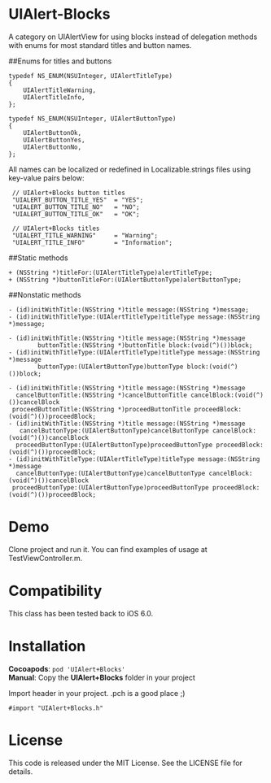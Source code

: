 UIAlert-Blocks
==============

A category on UIAlertView for using blocks instead of delegation methods with enums for most standard titles and button names.

##Enums for titles and buttons

```objc
typedef NS_ENUM(NSUInteger, UIAlertTitleType)
{
    UIAlertTitleWarning,
    UIAlertTitleInfo,
};

typedef NS_ENUM(NSUInteger, UIAlertButtonType)
{
    UIAlertButtonOk,
    UIAlertButtonYes,
    UIAlertButtonNo,
};
```

All names can be localized or redefined in Localizable.strings files using key-value pairs below:

```objc
 // UIAlert+Blocks button titles
 "UIALERT_BUTTON_TITLE_YES"  = "YES";
 "UIALERT_BUTTON_TITLE_NO"   = "NO";
 "UIALERT_BUTTON_TITLE_OK"   = "OK";
 
 // UIAlert+Blocks titles
 "UIALERT_TITLE_WARNING"     = "Warning";
 "UIALERT_TITLE_INFO"        = "Information";
```

##Static methods

```objc
+ (NSString *)titleFor:(UIAlertTitleType)alertTitleType;
+ (NSString *)buttonTitleFor:(UIAlertButtonType)alertButtonType;
```

##Nonstatic methods

```objc
- (id)initWithTitle:(NSString *)title message:(NSString *)message;
- (id)initWithTitleType:(UIAlertTitleType)titleType message:(NSString *)message;

- (id)initWithTitle:(NSString *)title message:(NSString *)message
        buttonTitle:(NSString *)buttonTitle block:(void(^)())block;
- (id)initWithTitleType:(UIAlertTitleType)titleType message:(NSString *)message
        buttonType:(UIAlertButtonType)buttonType block:(void(^)())block;

- (id)initWithTitle:(NSString *)title message:(NSString *)message
  cancelButtonTitle:(NSString *)cancelButtonTitle cancelBlock:(void(^)())cancelBlock
 proceedButtonTitle:(NSString *)proceedButtonTitle proceedBlock:(void(^)())proceedBlock;
- (id)initWithTitle:(NSString *)title message:(NSString *)message
   cancelButtonType:(UIAlertButtonType)cancelButtonType cancelBlock:(void(^)())cancelBlock
  proceedButtonType:(UIAlertButtonType)proceedButtonType proceedBlock:(void(^)())proceedBlock;
- (id)initWithTitleType:(UIAlertTitleType)titleType message:(NSString *)message
  cancelButtonType:(UIAlertButtonType)cancelButtonType cancelBlock:(void(^)())cancelBlock
 proceedButtonType:(UIAlertButtonType)proceedButtonType proceedBlock:(void(^)())proceedBlock;
```


Demo
====

Clone project and run it. You can find examples of usage at TestViewController.m.


Compatibility
=============

This class has been tested back to iOS 6.0.


Installation
============

__Cocoapods__: `pod 'UIAlert+Blocks'`<br />
__Manual__: Copy the __UIAlert+Blocks__ folder in your project<br />

Import header in your project. .pch is a good place ;)

    #import "UIAlert+Blocks.h"

License
=======

This code is released under the MIT License. See the LICENSE file for
details.
